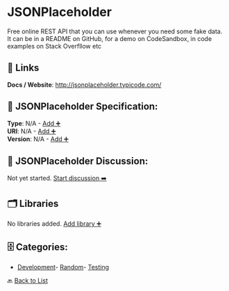 # JSONPlaceholder

Free online REST API that you can use whenever you need some fake data. It can be in a README on GitHub, for a demo on CodeSandbox, in code examples on Stack Overfllow etc

##  🔗 Links
**Docs / Website**: http://jsonplaceholder.typicode.com/

## 🧬 JSONPlaceholder Specification:
**Type**: N/A - [Add ➕](https://github.com/apis-list/apis-list/edit/main/apis.yaml#L10601)  
**URI**: N/A - [Add ➕](https://github.com/apis-list/apis-list/edit/main/apis.yaml#L10601)  
**Version**: N/A - [Add ➕](https://github.com/apis-list/apis-list/edit/main/apis.yaml#L10601)

## 💬 JSONPlaceholder Discussion:
Not yet started. [Start discussion ➡️](https://github.com/apis-list/apis-list/discussions/new)

## 🗂️ Libraries

No libraries added. [Add library ➕](https://github.com/apis-list/apis-list/edit/main/apis.yaml#L10601)    


## 🗄️ Categories:
- [Development](https://github.com/apis-list/apis-list#development-)- [Random](https://github.com/apis-list/apis-list#random-)- [Testing](https://github.com/apis-list/apis-list#testing-)

🔙  [Back to List](https://github.com/apis-list/apis-list)
